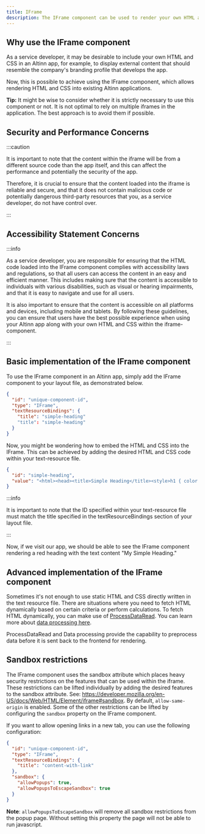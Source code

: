 ```yaml
---
title: IFrame
description: The IFrame component can be used to render your own HTML and CSS within an Altinn app.
---
```


## Why use the IFrame component

As a service developer, it may be desirable to include your own HTML and CSS in an Altinn app, for example, to display external content that should resemble the company's branding profile that develops the app.

Now, this is possible to achieve using the IFrame component, which allows rendering HTML and CSS into existing Altinn applications.

**Tip:** It might be wise to consider whether it is strictly necessary to use this component or not. It is not optimal to rely on multiple iframes in the application. The best approach is to avoid them if possible.

## Security and Performance Concerns

:::caution

It is important to note that the content within the iframe will be from a different source code than the app itself, and this can affect the performance and potentially the security of the app.

Therefore, it is crucial to ensure that the content loaded into the iframe is reliable and secure, and that it does not contain malicious code or potentially dangerous third-party resources that you, as a service developer, do not have control over.

:::

## Accessibility Statement Concerns

:::info

As a service developer, you are responsible for ensuring that the HTML code loaded into the IFrame component complies with accessibility laws and regulations, so that all users can access the content in an easy and efficient manner. This includes making sure that the content is accessible to individuals with various disabilities, such as visual or hearing impairments, and that it is easy to navigate and use for all users.

It is also important to ensure that the content is accessible on all platforms and devices, including mobile and tablets. By following these guidelines, you can ensure that users have the best possible experience when using your Altinn app along with your own HTML and CSS within the iframe-component.

:::

## Basic implementation of the IFrame component

To use the IFrame component in an Altinn app, simply add the IFrame component to your layout file, as demonstrated below.

```json
{
  "id": "unique-component-id",
  "type": "IFrame",
  "textResourceBindings": {
    "title": "simple-heading"
    "title": "simple-heading"
  }
}
```

Now, you might be wondering how to embed the HTML and CSS into the IFrame. This can be achieved by adding the desired HTML and CSS code within your text-resource file.

```json
{
  "id": "simple-heading",
  "value": "<html><head><title>Simple Heading</title><style>h1 { color: red; }</style></head><body><h1>My simple heading</h1></html>"
}
```

:::info

It is important to note that the ID specified within your text-resource file must match the title specified in the textResourceBindings section of your layout file.

:::

Now, if we visit our app, we should be able to see the IFrame component rendering a red heading with the text content "My Simple Heading."

## Advanced implementation of the IFrame component

Sometimes it's not enough to use static HTML and CSS directly written in the text resource file. There are situations where you need to fetch HTML dynamically based on certain criteria or perform calculations.
To fetch HTML dynamically, you can make use of [ProcessDataRead](/app/development/configuration/stateless/#populating-data). You can learn more about [data processing here](/app/development/logic/dataprocessing).

ProcessDataRead and Data processing provide the capability to preprocess data before it is sent back to the frontend for rendering.

## Sandbox restrictions

The IFrame component uses the sandbox attribute which places heavy security restrictions on the features that can be used within the iframe.
These restrictions can be lifted individually by adding the desired features to the sandbox attribute. See: <https://developer.mozilla.org/en-US/docs/Web/HTML/Element/iframe#sandbox>.
By default, `allow-same-origin` is enabled. Some of the other restrictions can be lifted by configuring the `sandbox` property on the IFrame component.

If you want to allow opening links in a new tab, you can use the following configuration:

```json title="App/ui/layouts/{page}.json"
{
  "id": "unique-component-id",
  "type": "IFrame",
  "textResourceBindings": {
    "title": "content-with-link"
  },
  "sandbox": {
    "allowPopups": true,
    "allowPopupsToEscapeSandbox": true
  }
}
```

**Note**: `allowPopupsToEscapeSandbox` will remove all sandbox restrictions from the popup page. Without setting this property the page will not be able to run javascript.
